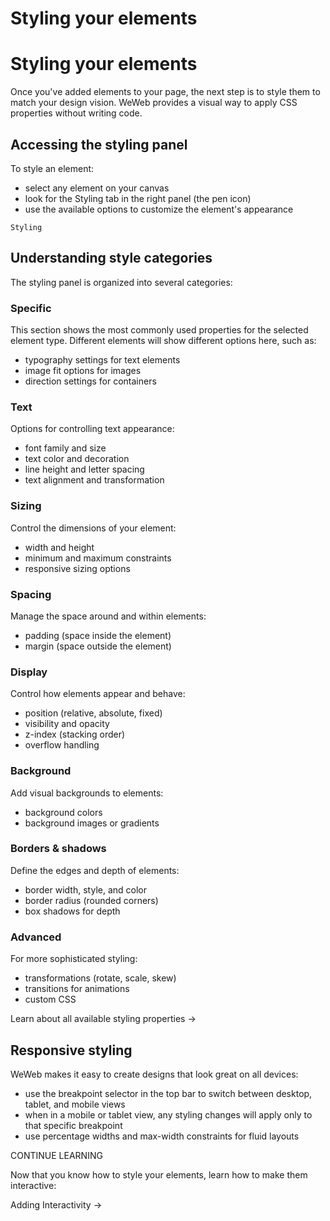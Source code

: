 # Styling your elements ​


# Styling your elements ​

Once you've added elements to your page, the next step is to style them to match your design vision. WeWeb provides a visual way to apply CSS properties without writing code.


## Accessing the styling panel ​

To style an element:

- select any element on your canvas
- look for the Styling tab in the right panel (the pen icon)
- use the available options to customize the element's appearance

`Styling`



## Understanding style categories ​

The styling panel is organized into several categories:


### Specific ​

This section shows the most commonly used properties for the selected element type. Different elements will show different options here, such as:

- typography settings for text elements
- image fit options for images
- direction settings for containers


### Text ​

Options for controlling text appearance:

- font family and size
- text color and decoration
- line height and letter spacing
- text alignment and transformation


### Sizing ​

Control the dimensions of your element:

- width and height
- minimum and maximum constraints
- responsive sizing options


### Spacing ​

Manage the space around and within elements:

- padding (space inside the element)
- margin (space outside the element)


### Display ​

Control how elements appear and behave:

- position (relative, absolute, fixed)
- visibility and opacity
- z-index (stacking order)
- overflow handling


### Background ​

Add visual backgrounds to elements:

- background colors
- background images or gradients


### Borders & shadows ​

Define the edges and depth of elements:

- border width, style, and color
- border radius (rounded corners)
- box shadows for depth


### Advanced ​

For more sophisticated styling:

- transformations (rotate, scale, skew)
- transitions for animations
- custom CSS

Learn about all available styling properties →


## Responsive styling ​

WeWeb makes it easy to create designs that look great on all devices:

- use the breakpoint selector in the top bar to switch between desktop, tablet, and mobile views
- when in a mobile or tablet view, any styling changes will apply only to that specific breakpoint
- use percentage widths and max-width constraints for fluid layouts



CONTINUE LEARNING

Now that you know how to style your elements, learn how to make them interactive:

Adding Interactivity →

